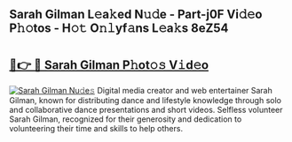 ## Sarah Gilman L𝚎a𝚔ed N𝚞𝚍e - Part-j0F Vi𝚍𝚎o P𝚑𝚘tos - H𝚘𝚝 O𝚗𝚕yf𝚊ns L𝚎a𝚔s 8eZ54

# <h2><a href="http://kff4kwc.oniu.top/?m=Sarah+Gilman">🔗👉 🔴 Sarah Gilman P𝚑ot𝚘𝚜 V𝚒d𝚎o</a></h2>

[![Sarah Gilman Nu𝚍e𝚜](https://i.imgur.com/0qMVB7G.gif)](http://kff4kwc.oniu.top/?m=Sarah+Gilman)
Digital media creator and web entertainer Sarah Gilman, known for distributing dance and lifestyle knowledge through solo and collaborative dance presentations and short videos. Selfless volunteer Sarah Gilman, recognized for their generosity and dedication to volunteering their time and skills to help others.  
